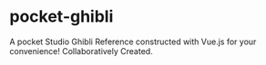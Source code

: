 # pocket-ghibli
A pocket Studio Ghibli Reference constructed with Vue.js for your convenience! Collaboratively Created.
